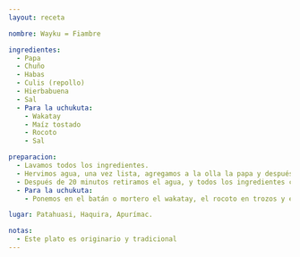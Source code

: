 ```yaml
---
layout: receta

nombre: Wayku = Fiambre

ingredientes:
  - Papa
  - Chuño
  - Habas
  - Culis (repollo) 
  - Hierbabuena
  - Sal
  - Para la uchukuta:
    - Wakatay
    - Maíz tostado
    - Rocoto
    - Sal

preparacion:
  - Lavamos todos los ingredientes.
  - Hervimos agua, una vez lista, agregamos a la olla la papa y después habas, culis y hierbabuena; y finalmente el chuño.
  - Después de 20 minutos retiramos el agua, y todos los ingredientes cocidos se ponen al kipuri (manta) y listo.
  - Para la uchukuta:
    - Ponemos en el batán o mortero el wakatay, el rocoto en trozos y el maíz tostado, empezamos a moler los ingredientes, durante este proceso de le incrementa agua y sal al gusto.

lugar: Patahuasi, Haquira, Apurímac.

notas:
  - Este plato es originario y tradicional
---
```

